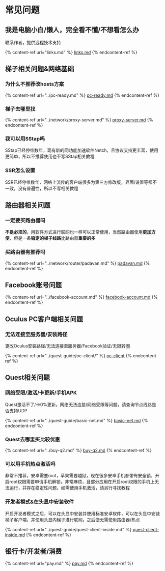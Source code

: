 # 常见问题

## 我是电脑小白/懒人，完全看不懂/不想看怎么办

联系作者，提供远程技术支持

{% content-ref url="links.md" %}
[links.md](links.md)
{% endcontent-ref %}

## 梯子相关问题&网络基础

### 为什么不推荐改hosts方案

{% content-ref url="../pc-ready.md" %}
[pc-ready.md](../pc-ready.md)
{% endcontent-ref %}

### 梯子去哪里找

{% content-ref url="../network/proxy-server.md" %}
[proxy-server.md](../network/proxy-server.md)
{% endcontent-ref %}

### 我可以用SStap吗

SStap已经停维数年，现有新的同功能加速软件Netch，且协议支持更丰富，使用更简单，所以不推荐使用也不写SStap相关教程

### SSR怎么设置

SSR已经停维数年，网络上流传的客户端很多为第三方修改版，界面/设置等都不一致，没有普遍性，所以不写相关教程

## 路由器相关问题

### 一定要买路由器吗

**不是必须的**，用软件方式进行联网也一样可以正常使用，当然路由器使用**更加方便**，但是一条**稳定的梯子线路**比路由器**重要的多**

### 买路由器有推荐吗

{% content-ref url="../network/router/padavan.md" %}
[padavan.md](../network/router/padavan.md)
{% endcontent-ref %}

## Facebook账号问题

{% content-ref url="../facebook-account.md" %}
[facebook-account.md](../facebook-account.md)
{% endcontent-ref %}

## Oculus PC客户端相关问题

### 无法连接至服务器/安装路径

更改Oculus安装路径/无法连接至服务器/Facebook验证/无限转圈

{% content-ref url="../quest-guide/oc-client/" %}
[oc-client](../quest-guide/oc-client/)
{% endcontent-ref %}

## Quest相关问题

### 网络受限/激活/卡更新/手机APK

Quest激活不了/卡0%更新，网络无法连接/网络受限等问题，请查询节点线路是否支持UDP

{% content-ref url="../quest-guide/basic-net.md" %}
[basic-net.md](../quest-guide/basic-net.md)
{% endcontent-ref %}

### Quest去哪里买比较优惠

{% content-ref url="../buy-q2.md" %}
[buy-q2.md](../buy-q2.md)
{% endcontent-ref %}

### 可以用手机热点激活吗

非常不推荐，安卓需要root，苹果需要越狱，现在很多安卓手机都带有安全锁，开启root权限需要申请手机解锁，非常麻烦，且部分应用在开启root权限的手机上无法运行，并存在稳定性问题，如需使用手机激活，请另行寻找教程

### 开发者模式&在头显中安装软件

开启开发者模式之后，可以在头显中安装并使用标准安卓软件，可以在头显中安装梯子客户端，并使用头显内梯子进行联网，之后便无需使用路由器/热点

{% content-ref url="../quest-guide/quest-client-inside.md" %}
[quest-client-inside.md](../quest-guide/quest-client-inside.md)
{% endcontent-ref %}

## 银行卡/开发者/消费

{% content-ref url="pay.md" %}
[pay.md](pay.md)
{% endcontent-ref %}
